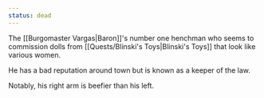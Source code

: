 ```yaml
---
status: dead
---
```



The [[Burgomaster Vargas|Baron]]'s number one henchman who seems to commission dolls from [[Quests/Blinski's Toys|Blinski's Toys]] that look like various women.

He has a bad reputation around town but is known as a keeper of the law.

Notably, his right arm is beefier than his left.